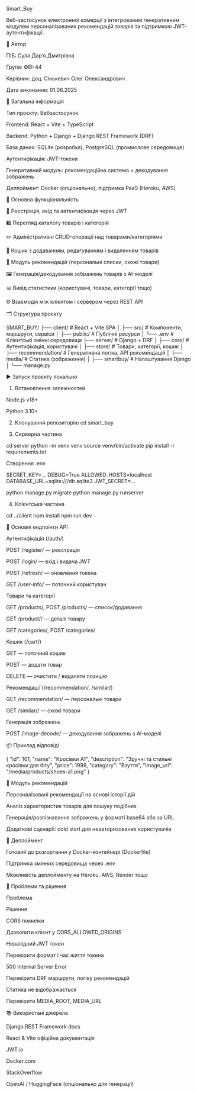 Smart_Buy

Веб-застосунок електронної комерції з інтегрованим генеративним модулем персоналізованих рекомендацій товарів та підтримкою JWT-аутентифікації.

👤 Автор

ПІБ: Сула Дарʼя Дмитрівна

Група: ФЕІ-44

Керівник: доц. Сінькевич Олег Олександрович

Дата виконання: 01.06.2025

📌 Загальна інформація

Тип проєкту: Вебзастосунок

Frontend: React + Vite + TypeScript

Backend: Python + Django + Django REST Framework (DRF)

База даних: SQLite (розробка), PostgreSQL (промислове середовище)

Аутентифікація: JWT-токени

Генеративний модуль: рекомендаційна система + декодування зображень

Деплоймент: Docker (опціонально), підтримка PaaS (Heroku, AWS)

🧠 Основна функціональність

🔐 Реєстрація, вхід та автентифікація через JWT

🛍️ Перегляд каталогу товарів і категорій

✏️ Адміністративні CRUD-операції над товарами/категоріями

🧺 Кошик з додаванням, редагуванням і видаленням товарів

🤖 Модуль рекомендацій (персональні списки, схожі товари)

🖼️ Генерація/декодування зображень товарів з AI-моделі

📊 Вивід статистики (користувачі, товари, категорії тощо)

🌐 Взаємодія між клієнтом і сервером через REST API

🗂️ Структура проєкту

SMART_BUY/
├── client/               # React + Vite SPA
│   ├── src/              # Компоненти, маршрути, сервіси
│   ├── public/           # Публічні ресурси
│   └── .env              # Клієнтські змінні середовища
├── server/               # Django + DRF
│   ├── core/             # Аутентифікація, користувачі
│   ├── store/            # Товари, категорії, кошик
│   ├── recommendation/   # Генеративна логіка, API рекомендацій
│   ├── media/            # Статика (зображення)
│   ├── smartbuy/         # Налаштування Django
│   └── manage.py

▶️ Запуск проєкту локально

1. Встановлення залежностей

Node.js v18+

Python 3.10+

2. Клонування репозиторію
cd smart_buy

3. Серверна частина

cd server
python -m venv venv
source venv/bin/activate
pip install -r requirements.txt

Створення .env

SECRET_KEY=...
DEBUG=True
ALLOWED_HOSTS=localhost
DATABASE_URL=sqlite:///db.sqlite3
JWT_SECRET=...

python manage.py migrate
python manage.py runserver

4. Клієнтська частина

cd ../client
npm install
npm run dev

🔌 Основні ендпоінти API

Аутентифікація (/auth/)

POST /register/ — реєстрація

POST /login/ — вхід і видача JWT

POST /refresh/ — оновлення токена

GET /user-info/ — поточний користувач

Товари та категорії

GET /products/, POST /products/ — список/додавання

GET /product/<id>/ — деталі товару

GET /categories/, POST /categories/

Кошик (/cart/)

GET — поточний кошик

POST — додати товар

DELETE — очистити / видалити позицію

Рекомендації (/recommendation/, /similar/)

GET /recommendation/ — персональні товари

GET /similar/<id>/ — схожі товари

Генерація зображень

POST /image-decode/ — декодування зображень з AI-моделі

📦 Приклад відповіді

{
  "id": 101,
  "name": "Кросівки A1",
  "description": "Зручні та стильні кросівки для бігу",
  "price": 1999,
  "category": "Взуття",
  "image_url": "/media/products/shoes-a1.png"
}

🤖 Модуль рекомендацій

Персоналізовані рекомендації на основі історії дій

Аналіз характеристик товарів для пошуку подібних

Генерація/розпізнавання зображень у форматі base64 або за URL

Додаткові сценарії: cold start для неавторизованих користувачів

🚀 Деплоймент

Готовий до розгортання у Docker-контейнері (Dockerfile)

Підтримка змінних середовища через .env

Можливість деплойменту на Heroku, AWS, Render тощо

🧪 Проблеми та рішення

Проблема

Рішення

CORS помилки

Дозволити клієнт у CORS_ALLOWED_ORIGINS

Невалідний JWT токен

Перевірити формат і час життя токена

500 Internal Server Error

Перевірити DRF маршрути, логіку рекомендацій

Статика не відображається

Перевірити MEDIA_ROOT, MEDIA_URL

📚 Використані джерела

Django REST Framework docs

React & Vite офіційна документація

JWT.io

Docker.com

StackOverflow

OpenAI / HuggingFace (опціонально для генерації)



